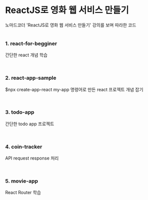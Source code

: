 # ReactJS로 영화 웹 서비스 만들기

노마드코더 'ReactJS로 영화 웹 서비스 만들기' 강의를 보며 따라한 코드
<br><br>


### 1. react-for-begginer
간단한 react 개념 학습

<br>

### 2. react-app-sample
$npx create-app-react my-app 명령어로 만든 react 프로젝트 개념 잡기

<br>

### 3. todo-app
간단한 todo app 프로젝트

<br>

### 4. coin-tracker
API request response 처리

<br>

### 5. movie-app
React Router 학습
